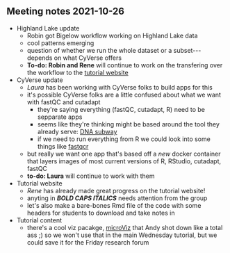## Meeting notes 2021-10-26

- Highland Lake update
    - Robin got Bigelow workflow working on Highland Lake data
    - cool patterns emerging
    - question of whether we run the whole dataset or a subset---depends on what CyVerse offers
    - **To-do: Robin and Rene** will continue to work on the transfering over the workflow to the [tutorial website](https://maine-edna.github.io//Tutorial/)
- CyVerse update
    - *Laura* has been working with CyVerse folks to build apps for this
    - it's possible CyVerse folks are a little confused about what we want with fastQC and cutadapt
        - they're saying everything (fastQC, cutadapt, R) need to be sepparate apps
        - seems like they're thinking might be based around the tool they already serve: [DNA subway](https://dnasubway.cyverse.org/)
        - if we need to run everything from R we could look into some things like [fastqcr](http://www.sthda.com/english/wiki/fastqcr-an-r-package-facilitating-quality-controls-of-sequencing-data-for-large-numbers-of-samples)
    - but really we want one app that's based off a *new* docker container that layers images of most current versions of R, RStudio, cutadapt, fastQC
    - **to-do: Laura** will continue to work with them
- Tutorial website
    - *Rene* has already made great progress on the tutorial website!
    - anyting in ***BOLD CAPS ITALICS*** needs attention from the group
    - let's also make a bare-bones Rmd file of the code with some headers for students to download and take notes in
- Tutorial content
    - there's a cool viz pacakge, [microViz](https://github.com/david-barnett/microViz) that Andy shot down like a total ass ;) so we won't use that in the main Wednesday tutorial, but we could save it for the Friday research forum
